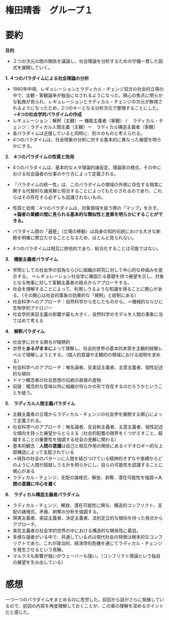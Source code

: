 # 権田晴香　グループ１
# 要約
**目的**
+ ２つの次元の間の関係を議論し、社会理論を分析するための守備一貫した図式を展開していく。

**1. ４つのパラダイムによる社会理論の分析**
+ 1960年中頃、レギュレーションとラディカル・チェンジ双方の社会的立場の中で、主観・客観論争が独自になされるようになった。関心の焦点に明らかな転換が見られ、レギュレーションとラディカル・チェンジの次元が無視されるようになったため、2つのキーとなる分析次元で整理することにした。→**4つの社会学的パラダイムの作成**
+ レギュレーション：解釈（主観）ー 機能主義者（客観）  / 　ラディカル・チェンジ：ラディカル人間主義（主観）ー　ラディカル構造主義者（客観）
+ 各パラダイムは近接していると同時に、別々のものと考えられる。
+ 4つのパラダイムは、社会現象の分析に対する基本的に異なった展望を明らかにする。
  
**2.　4つのパラダイムの性質と効用**
+ 4つのパラダイムは、基本的なメタ理論的諸仮定、理論家の様式、その中における社会論者の仕事のやり方によって定義される。
+ 「パラダイムの統一性」は、このパラダイムの領域の外側に存在する現実に関する代替的な諸見解と照合することによってもたらされるのであり、これらはその存在すら必ずしも認識されないもの。

+ 性質と効用：4つのパラダイムは、対象領域を扱う際の「マップ」を示す。
**→論者の業績の間に見られる基本的な類似性と差異を明らかにすることができる。**
+ パラダイム間の「遍歴」（立場の移動）は自身の知的伝統における大きな断絶を明確に際立たせることとなるため、ほとんど見られない。
+ 4つのパラダイムは相互に排他的であり、総合化することは可能ではない。

**3.　機能主義者パラダイム**   
+ 学問としての社会学の営為ならびに組織の研究に対して中心的な枠組みを提示する。
＝レギュレーション社会学に確固たる基礎を持つ展望を示し、対象となる物事に対して客観主義者の視点からアプローチする。
+ 社会を理解することによって、利用しうるような知識を得ることに関心がある。（その関心は社会的事象の効果的な「規制」と統制にある）
+ 社会科学へのアプローチ：自然科学から生じたものから。＝機械的ならびに生物学的アナロジー
+ 社会学的実証主義の影響が最も大きく、自然科学のモデルを人間の事象に当てはめて考える
   
**4.　解釈パラダイム**   
+ 社会学に対する関与が暗黙的
+ 世界を**あるがままに**よって理解し、社会的世界の基本的本質を主観的経験レベルで理解しようとする。（個人的意識や主観的の領域における説明を求める）
+ 社会科学へのアプローチ：唯名論者、反実証主義者、主意主義者、個性記述的な傾向
+ ドイツ観念者の社会思想の伝統の直接の産物
+ 前提：概念的な意味以外に組織が何らかの形で存在するのだろうかということを疑う。

**5.　ラディカル人間主義パラダイム**
+ 主観主義者の立場からラディカル・チェンジの社会学を展開する関心によって定義される。
+ 社会科学へのアプローチ：唯名論者、反自称主義者、主意主義者、個性記述な傾向を持った展望からとらえる（社会的配置の限界をくつがえすこと、超越することの重要性を強調する社会の見解に関わる）
+ 基本的観念：**人間の意識**は自己と相互作用の関係にあるイデオロギー的な上部構造によって支配されている
+ →現存の社会のパターンに人間を結びつけている精神的きずなや束縛からどのように人間が超越しうるかを明らかにし、自らの可能性を認識することに関心がある
+ ラディカル・チェンジ、支配の諸様式、解放、剥奪、潜在可能性を強調→**人間の意識に中心を置く** 

**6.　ラディカル構造主義者パラダイム**
+ ラディカル・チェンジ、解放、潜在可能性に関与、構造的コンフリクト、支配の諸様式、矛盾、剥奪の分析を強調する。
+ 現実主義者、実証主義者、決定主義者、法則定立的な傾向を持った視点からアプローチ。
+ 実在主義者の社会学的世界の中における構造的な関係性に着目。
+ 多様な論者がいる中で、共通している点は現代社会の特徴は根本的なコンフリクトであり、これが政治的、経済学的危機を通じてラディカル・チェンジを発生させるという見解。
+ マルクスも影響が強いがウェーバーも強い。（コンフリクト理論という独自の展望を生み出している）

# 感想
一つ一つのパラダイムをまとめるのに苦労した。前回から話がさらに発展しているので、前回の内容を再度理解しておくことが、この章の理解を深めるポイントだと感じた。
